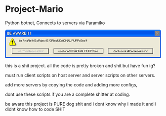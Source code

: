 # Project-Mario
Python botnet, Connects to servers via Paramiko

![WARNING!](https://github.com/Flairings/Project-Mario/blob/main/Error%20Message.png?raw=true)


this is a shit project. all the code is pretty broken and shit but have fun ig?

must run client scripts on host server and server scripts on other servers. 

add more servers by copying the code and adding more configs,

dont use these scripts if you are a complete shitter at coding.



be aware this project is PURE dog shit and i dont know why i made it and i didnt know how to code SHIT
